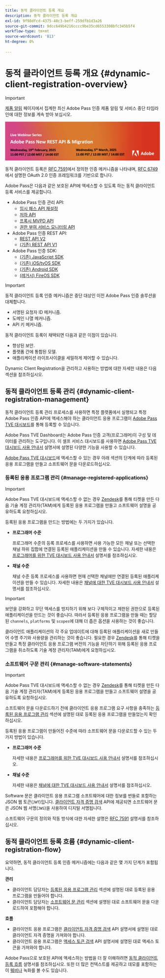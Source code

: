 ```yaml
---
title: 동적 클라이언트 등록 개요
description: 동적 클라이언트 등록 개요
exl-id: 9f98dfcd-4375-48c3-beff-259dfb1d3a26
source-git-commit: 9dcc649b4216cccc9be35cd6553308bfc345b5f4
workflow-type: tm+mt
source-wordcount: '813'
ht-degree: 0%

---
```


# 동적 클라이언트 등록 개요 {#dynamic-client-registration-overview}

>[!IMPORTANT]
>
> [제품 알림](/help/authentication/product-announcements.md) 페이지에서 집계한 최신 Adobe Pass 인증 제품 알림 및 서비스 중단 타임라인에 대한 정보를 계속 받아 보십시오.

<a href="https://experienceleague.adobe.com/en/docs/pass/authentication/product-announcements">![라이브 웨비나 시리즈](/help/authentication/assets/rest-api-v2/live-webinar-series-banner.png)</a>

동적 클라이언트 등록은 [RFC 7591](https://datatracker.ietf.org/doc/html/rfc7591)에서 정의한 인증 메커니즘을 나타내며, [RFC 6749](https://datatracker.ietf.org/doc/html/rfc6749)에서 설명한 OAuth 2.0 인증 프레임워크를 기반으로 합니다.

Adobe Pass은 다음과 같은 보호된 API에 액세스할 수 있도록 하는 동적 클라이언트 등록 서비스를 제공합니다.

* Adobe Pass 인증 관리 API:
   * [임시 패스 API 재설정](../../features-premium/temporary-access/temp-pass-feature.md#reset-tempass-api-access)
   * [저하 API](../../features-premium/degraded-access/degradation-feature.md#degradation-api-access)
   * [프록시 MVPD API](../../../integration-guide-mvpds/proxy-mvpd-webserv.md)
   * [권한 부여 서비스 모니터링 API](../../features-premium/esm/entitlement-service-monitoring-api.md)
* Adobe Pass 인증 REST API:
   * [REST API V2](../rest-api-v2/apis/rest-api-v2-apis-overview.md)
   * [(기존) REST API V1](../../legacy/rest-api-v1/rest-api-reference.md)
* Adobe Pass 인증 SDK:
   * [(기존) JavaScript SDK](../../legacy/sdks/javascript-sdk/javascript-sdk-api-reference.md)
   * [(기존) iOS/tvOS SDK](../../legacy/sdks/ios-tvos-sdk/iostvos-sdk-api-reference.md)
   * [(기존) Android SDK](../../legacy/sdks/android-sdk/android-sdk-api-reference.md)
   * [(레거시) FireOS SDK](../../legacy/sdks/fireos-sdk/amazon-fireos-native-client-api-reference.md)

>[!IMPORTANT]
>
> 동적 클라이언트 등록 인증 메커니즘은 중단 대상인 이전 Adobe Pass 인증 솔루션을 대체합니다.
>
> * 서명된 요청자 ID 메커니즘.
> * 도메인 나열 메커니즘.
> * API 키 메커니즘.

동적 클라이언트 등록이 채택되면 다음과 같은 이점이 있습니다.

* 향상된 보안.
* 플랫폼 간에 통합된 모델.
* 애플리케이션 라이프사이클을 세밀하게 제어할 수 있습니다.

Dynamic Client Registration을 관리하고 사용하는 방법에 대한 자세한 내용은 다음 섹션을 참조하십시오.

## 동적 클라이언트 등록 관리 {#dynamic-client-registration-management}

동적 클라이언트 등록 관리 프로세스를 사용하면 특정 플랫폼에서 실행되고 특정 Adobe Pass 인증 API에 액세스해야 하는 클라이언트 응용 프로그램이 [Adobe Pass TVE 대시보드](https://experience.adobe.com/#/pass/authentication)를 통해 등록할 수 있습니다.

Adobe Pass TVE Dashboard는 Adobe Pass 인증 고객(프로그래머)이 구성 및 데이터를 관리하는 도구입니다. 이 셀프 서비스 대시보드를 사용하면 [Adobe Pass TVE 대시보드 사용 안내서](../../../user-guide-tve-dashboard/tve-dashboard-overview.md) 설명서에 설명된 다양한 기능을 사용할 수 있습니다.

[Adobe Pass TVE 대시보드](https://experience.adobe.com/#/pass/authentication)에 액세스할 수 있는 경우 아래 섹션의 단계에 따라 등록된 응용 프로그램을 만들고 소프트웨어 문을 다운로드하십시오.

### 등록된 응용 프로그램 관리 {#manage-registered-applications}

>[!IMPORTANT]
>
> Adobe Pass TVE 대시보드에 액세스할 수 없는 경우 [Zendesk](https://adobeprimetime.zendesk.com)를 통해 티켓을 만든 다음 기술 계정 관리자(TAM)에게 등록된 응용 프로그램을 만들고 소프트웨어 설명을 공유하도록 요청하십시오.

등록된 응용 프로그램을 만드는 방법에는 두 가지가 있습니다.

* **프로그래머 수준**

  프로그래머 수준의 등록 프로세스를 사용하면 사용 가능한 모든 채널 또는 선택한 채널 하위 집합에 연결된 등록된 애플리케이션을 만들 수 있습니다. 자세한 내용은 [프로그래머를 위한 TVE 대시보드 사용 안내서](../../../user-guide-tve-dashboard/tve-dashboard-programmers.md) 설명서를 참조하십시오.


* **채널 수준**

  채널 수준 등록 프로세스를 사용하면 현재 선택한 채널에만 연결된 등록된 애플리케이션을 만들 수 있습니다. 자세한 내용은 [채널에 대한 TVE 대시보드 사용 안내서](../../../user-guide-tve-dashboard/tve-dashboard-channels.md) 설명서를 참조하십시오.

>[!IMPORTANT]
>
> 보안을 강화하고 무단 액세스를 방지하기 위해 보다 구체적이고 제한된 권한으로 등록된 애플리케이션을 만드는 것이 좋습니다. 따라서 등록된 응용 프로그램을 만들 때는 할당된 `channels`, `platforms` 및 `scopes`에 대해 더 좁은 옵션을 사용하는 것이 좋습니다.
>
> 클라이언트 애플리케이션의 각 주요 업데이트에 대해 등록된 애플리케이션을 새로 만들어 수명 주기와 사용량을 관리하는 것이 좋습니다. 필요한 경우 [Zendesk](https://adobeprimetime.zendesk.com)를 통해 티켓을 만들고 특정 클라이언트 응용 프로그램 버전의 기능을 차단하기 위해 등록된 응용 프로그램을 취소하도록 기술 계정 관리자(TAM)에게 요청하십시오.

### 소프트웨어 구문 관리 {#manage-software-statements}

>[!IMPORTANT]
>
> Adobe Pass TVE 대시보드에 액세스할 수 없는 경우 [Zendesk](https://adobeprimetime.zendesk.com)를 통해 티켓을 만든 다음 기술 계정 관리자(TAM)에게 등록된 응용 프로그램을 만들고 소프트웨어 설명을 공유하도록 요청하십시오.

소프트웨어 문을 다운로드하기 전에 클라이언트 응용 프로그램 요구 사항을 충족하는 [등록된 응용 프로그램 관리](#manage-registered-applications) 섹션에 설명된 대로 등록된 응용 프로그램을 만들었는지 확인하십시오.

등록된 응용 프로그램이 만들어진 수준에 따라 소프트웨어 문을 다운로드할 수 있는 두 가지 방법이 있습니다.

* **프로그래머 수준**

  자세한 내용은 [프로그래머를 위한 TVE 대시보드 사용 안내서](../../../user-guide-tve-dashboard/tve-dashboard-programmers.md) 설명서를 참조하십시오.

* **채널 수준**

  자세한 내용은 [채널에 대한 TVE 대시보드 사용 안내서](../../../user-guide-tve-dashboard/tve-dashboard-channels.md) 설명서를 참조하십시오.

Software 문은 클라이언트 응용 프로그램 소프트웨어에 대한 정보를 번들로 포함하는 JSON 웹 토큰(`JWT`)입니다. [클라이언트 자격 증명 검색](apis/dynamic-client-registration-apis-retrieve-client-credentials.md) API에 제공되면 소프트웨어 문은 JSON 웹 서명(`JWS`)을 사용하여 디지털 서명됩니다.

소프트웨어 구문의 정의와 작동 방식에 대한 자세한 설명은 [RFC 7591](https://tools.ietf.org/html/rfc7591) 설명서를 참조하십시오.

## 동적 클라이언트 등록 흐름 {#dynamic-client-registration-flow}

요약하면, 동적 클라이언트 등록 인증 메커니즘에는 다음과 같은 몇 가지 단계가 포함됩니다.

**관리**

* 클라이언트 담당자는 [등록된 응용 프로그램 관리](#manage-registered-applications) 섹션에 설명된 대로 등록된 응용 프로그램을 만들어야 합니다.
* 클라이언트 담당자는 [소프트웨어 문 관리](#manage-software-statements) 섹션에 설명된 대로 소프트웨어 문을 다운로드하여 포함해야 합니다.

**흐름**

* 클라이언트 응용 프로그램은 [클라이언트 자격 증명 검색](apis/dynamic-client-registration-apis-retrieve-client-credentials.md) API 설명서에 설명된 대로 클라이언트 자격 증명을 가져와야 합니다.
* 클라이언트 응용 프로그램은 [액세스 토큰 검색](apis/dynamic-client-registration-apis-retrieve-access-token.md) API 설명서에 설명된 대로 액세스 토큰을 가져와야 합니다.

Adobe Pass으로 보호된 API에 액세스하는 방법을 더 잘 이해하려면 [동적 클라이언트 등록 흐름](flows/dynamic-client-registration-flow.md) 설명서를 참조하십시오. 또한 더 많은 컨텍스트를 제공하고 데모를 포함하는 이 [웨비나](https://my.adobeconnect.com/pzkp8ujrigg1/) 녹화를 볼 수도 있습니다.
